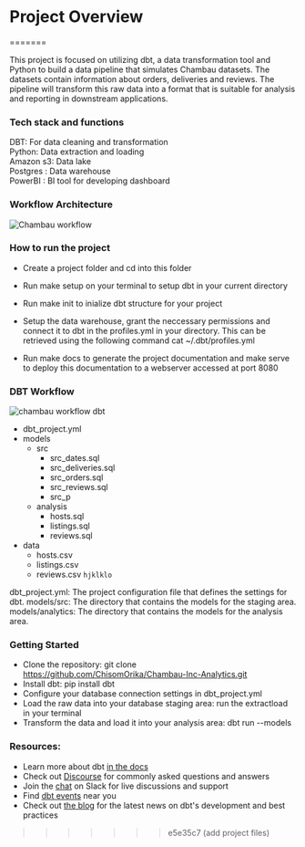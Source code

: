 # Project Overview
=======

This project is focused on utilizing dbt, a data transformation tool and Python to build a data pipeline that simulates Chambau datasets. The datasets contain information about orders, deliveries and reviews. The pipeline will transform this raw data into a format that is suitable for analysis and reporting in downstream applications. 

### Tech stack and functions

DBT: For data cleaning and transformation <br>
Python: Data extraction and loading <br>
Amazon s3: Data lake <br>
Postgres : Data warehouse <br>
PowerBI : BI tool for developing dashboard <br>

### Workflow Architecture


![Chambau workflow](https://user-images.githubusercontent.com/90322381/231427074-8120f8b7-4909-4c77-bd4d-2f70e00c5bc5.png)

### How to run the project
* Create a project folder and cd into this folder

* Run make setup on your terminal to setup dbt in your current directory

* Run make init to inialize dbt structure for your project

* Setup the data warehouse, grant the neccessary permissions and connect it to dbt in the profiles.yml in your directory. This can be retrieved using the following command cat ~/.dbt/profiles.yml

* Run make docs to generate the project documentation and make serve to deploy this documentation to a webserver accessed at port 8080


### DBT Workflow

![chambau workflow dbt](https://user-images.githubusercontent.com/90322381/231587860-aa5b2a42-0fe0-4551-812f-47caa667ccc0.png)

- dbt_project.yml
- models
  - src
    - src_dates.sql
    - src_deliveries.sql
    - src_orders.sql
    - src_reviews.sql
    - src_p
  - analysis
    - hosts.sql
    - listings.sql
    - reviews.sql
- data
  - hosts.csv
  - listings.csv
  - reviews.csv
`
hjklklo
`

dbt_project.yml: The project configuration file that defines the settings for dbt.
models/src: The directory that contains the models for the staging area.
models/analytics: The directory that contains the models for the analysis area.


### Getting Started
* Clone the repository: git clone https://github.com/ChisomOrika/Chambau-Inc-Analytics.git
* Install dbt: pip install dbt
* Configure your database connection settings in dbt_project.yml
* Load the raw data into your database staging area: run the extractload in your terminal
* Transform the data and load it into your analysis area: dbt run --models


### Resources:
- Learn more about dbt [in the docs](https://docs.getdbt.com/docs/introduction)
- Check out [Discourse](https://discourse.getdbt.com/) for commonly asked questions and answers
- Join the [chat](https://community.getdbt.com/) on Slack for live discussions and support
- Find [dbt events](https://events.getdbt.com) near you
- Check out [the blog](https://blog.getdbt.com/) for the latest news on dbt's development and best practices
>>>>>>> e5e35c7 (add project files)
